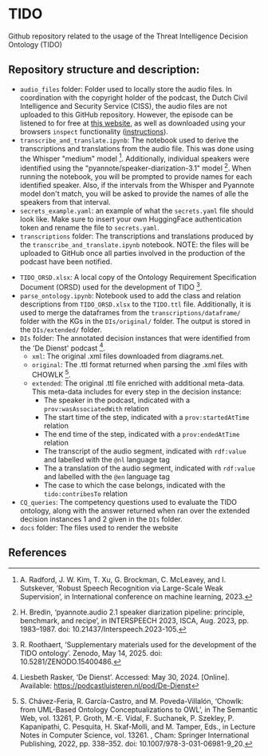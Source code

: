 # TIDO
Github repository related to the usage of the Threat Intelligence Decision Ontology (TIDO)


## Repository structure and description:
- `audio_files` folder: Folder used to locally store the audio files. In coordination with the copyright holder of the podcast, the Dutch Civil Intelligence and Security Service (CISS), the audio files are not uploaded to this GitHub repository. However, the episode can be listened to for free at [this website](https://www.podcastluisteren.nl/pod/De-Dienst), as well as downloaded using your browsers `inspect` functionality ([instructions](https://www.wikihow.com/Download-Audio-from-Tumblr)). 
- `transcribe_and_translate.ipynb`: The notebook used to derive the transcriptions and translations from the audio file. This was done using the Whisper "medium" model [^whisper]. Additionally, individual speakers were identified using the "pyannote/speaker-diarization-3.1" model [^pyannote]. When running the notebook, you will be prompted to provide names for each identified speaker. Also, if the intervals from the Whisper and Pyannote model don't match, you will be asked to provide the names of alle the speakers from that interval.
- `secrets_example.yaml`: an example of what the `secrets.yaml` file should look like. Make sure to insert your own HuggingFace authentication token and rename the file to `secrets.yaml`.
- `transcriptions` folder: The transcriptions and translations produced by the `transcribe_and_translate.ipynb` notebook. NOTE: the files will be uploaded to GitHub once all parties involved in the production of the podcast have been notified.<!-- These are provided into two formats: -->
<!--     - `text` folder: Plain text format, divided by 'speaker intervals'. These speaker intervals are intervals with a single continuous speaker is identified by the speaker diarization model [^pyannote]. 
    - `dataframes` folder: the same content as the .txt files, but now in .csv format.  -->
- `TIDO_ORSD.xlsx`: A local copy of the Ontology Requirement Specification Document (ORSD) used for the development of TIDO [^suppMaterials].
- `parse_ontology.ipynb`: Notebook used to add the class and relation descriptions from `TIDO_ORSD.xlsx` to the `TIDO.ttl` file. Additionally, it is used to merge the dataframes from the `transcriptions/dataframe/` folder with the KGs in the  `DIs/original/` folder. The output is stored in the `DIs/extended/` folder. 
- `DIs` folder: The annotated decision instances that were identified from the 'De Dienst' podcast [^dedienst]. 
    - `xml`: The original .xml files downloaded from diagrams.net. 
    - `original`: The .ttl format returned when parsing the .xml files with CHOWLK [^chowlk].
    - `extended`: The original .ttl file enriched with additional meta-data. This meta-data includes for every step in the decision instance:
        - The speaker in the podcast, indicated with a `prov:wasAssociatedWith` relation
        - The start time of the step, indicated with a `prov:startedAtTime` relation
        - The end time of the step, indicated with a `prov:endedAtTime` relation
        - The transcript of the audio segment, indicated with `rdf:value` and labelled with the `@nl` language tag
        - The a translation of the audio segment, indicated with `rdf:value` and labelled with the `@en` language tag
        - The case to which the case belongs, indicated with the `tido:contribesTo` relation
- `CQ_queries`: The competency questions used to evaluate the TIDO ontology, along with the answer returned when ran over the extended decision instances 1 and 2 given in the `DIs` folder. 
- `docs` folder: The files used to render the website

<!-- ## Running Instructions

### Downloading audio files
- Navigate to the website [https://www.podcastluisteren.nl/pod/De-Dienst](https://www.podcastluisteren.nl/pod/De-Dienst) -->

## References
[^pyannote]: H. Bredin, ‘pyannote.audio 2.1 speaker diarization pipeline: principle, benchmark, and recipe’, in INTERSPEECH 2023, ISCA, Aug. 2023, pp. 1983–1987. doi: 10.21437/Interspeech.2023-105.
[^chowlk]: S. Chávez-Feria, R. García-Castro, and M. Poveda-Villalón, ‘Chowlk: from UML-Based Ontology Conceptualizations to OWL’, in The Semantic Web, vol. 13261, P. Groth, M.-E. Vidal, F. Suchanek, P. Szekley, P. Kapanipathi, C. Pesquita, H. Skaf-Molli, and M. Tamper, Eds., in Lecture Notes in Computer Science, vol. 13261. , Cham: Springer International Publishing, 2022, pp. 338–352. doi: 10.1007/978-3-031-06981-9_20.
[^graphDB]: R. H. Güting, ‘GraphDB: Modeling and Querying Graphs in Databases’, presented at the VLDB, 1994.
[^whisper]: A. Radford, J. W. Kim, T. Xu, G. Brockman, C. McLeavey, and I. Sutskever, ‘Robust Speech Recognition via Large-Scale Weak Supervision’, in International conference on machine learning, 2023.
[^dedienst]: Liesbeth Rasker, ‘De Dienst’. Accessed: May 30, 2024. [Online]. Available: https://podcastluisteren.nl/pod/De-Dienst
[^suppMaterials]: R. Roothaert, ‘Supplementary materials used for the development of the TIDO ontology’. Zenodo, May 14, 2025. doi: 10.5281/ZENODO.15400486.


